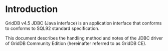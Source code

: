 # Introduction

GridDB v4.5 JDBC (Java interface) is an application interface that conforms to conforms to SQL92 standard specification.

This document describes the handling method and notes of the JDBC driver of GridDB Community Edition (hereinafter referred to as GridDB CE).
